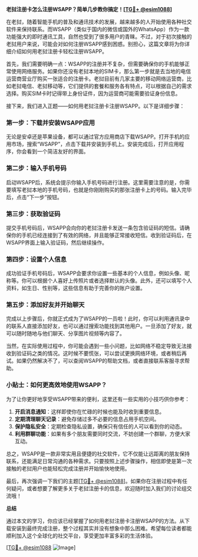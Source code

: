 **老挝注册卡怎么注册WSAPP？简单几步教你搞定！[[TG💪+ @esim1088](https://t.me/s/esim1088)]**

在老挝，随着智能手机的普及和通讯技术的发展，越来越多的人开始使用各种社交软件来保持联系。而WSAPP（类似于国内的微信或国外的WhatsApp）作为一款功能强大的即时通讯工具，自然也受到了很多用户的青睐。不过，对于初次接触的老挝用户来说，可能会对如何注册WSAPP感到困惑。别担心，这篇文章将为你详细介绍如何用老挝注册卡轻松注册WSAPP。

首先，我们需要明确一点：WSAPP的注册并不复杂，但需要确保你的手机能够正常使用网络服务。如果你还没有老挝本地的SIM卡，那么第一步就是去当地的电信运营商营业厅购买一张适合的注册卡。老挝目前有几家主要的移动网络运营商，比如老挝电信、老挝移动等，它们提供的套餐和服务各有特点，可以根据自己的需求选择。购买SIM卡时记得带上身份证件，因为运营商可能需要验证身份信息。

接下来，我们进入正题——如何用老挝注册卡注册WSAPP。以下是详细步骤：

### 第一步：下载并安装WSAPP应用

无论是安卓还是苹果设备，都可以通过官方应用商店下载WSAPP。打开手机的应用市场，搜索“WSAPP”，点击下载并安装到手机上。安装完成后，打开应用程序，你会看到一个简洁友好的界面。

### 第二步：输入手机号码

启动WSAPP后，系统会提示你输入手机号码进行注册。这里需要注意的是，你需要填写老挝本地的手机号码，也就是你刚刚购买的那张注册卡上的号码。输入完毕后，点击“下一步”按钮。

### 第三步：获取验证码

提交手机号码后，WSAPP会向你的老挝注册卡发送一条包含验证码的短信。请确保你的手机已经连接到了有效的网络，并且能够正常接收短信。收到验证码后，在WSAPP界面上输入验证码，然后继续操作。

### 第四步：设置个人信息

成功验证手机号码后，WSAPP会要求你设置一些基本的个人信息，例如头像、昵称等。你可以根据个人喜好上传照片或者选择默认的头像。此外，还可以填写个人资料，如生日、性别等，这些信息有助于完善你的账户设置。

### 第五步：添加好友并开始聊天

完成以上步骤后，你就正式成为了WSAPP的一员啦！此时，你可以利用通讯录中的联系人直接添加好友，也可以通过搜索功能找到其他用户。一旦添加了好友，就可以随时随地与他们聊天、分享图片视频等内容了。

当然，在实际使用过程中，你可能会遇到一些小问题，比如网络不稳定导致无法接收到验证码之类的情况。这时候不要慌张，可以尝试更换网络环境，或者稍后再试。如果仍然解决不了，可以查阅WSAPP的帮助文档，或者直接联系客服寻求帮助。

### 小贴士：如何更高效地使用WSAPP？

为了让你更好地享受WSAPP带来的便利，这里还有一些实用的小技巧供你参考：

1. **开启消息通知**：这样即使你在忙碌的时候也能及时收到重要信息。
2. **定期清理聊天记录**：避免存储过多不必要的信息占用手机空间。
3. **保护隐私安全**：定期检查隐私设置，确保只有信任的人可以看到你的动态。
4. **利用群聊功能**：如果有多个朋友需要同时交流，不妨创建一个群聊，方便大家互动。

总之，WSAPP是一款非常实用且便捷的社交软件，它不仅能让远距离的朋友保持联系，还能满足日常沟通的各种需求。只要按照上述步骤操作，相信即使是第一次接触的老挝用户也能轻松完成注册并开始愉快地使用。

最后，再次强调一下我们的主题[[TG💪+ @esim1088](https://t.me/s/esim1088)]。如果你在注册过程中有任何疑问，或者想要了解更多关于老挝注册卡的信息，欢迎随时加入我们的讨论组交流哦！

**总结**

通过本文的学习，你应该已经掌握了如何用老挝注册卡注册WSAPP的方法。从下载安装到最终完成注册，整个过程其实并没有想象中那么困难。希望每位读者都能顺利加入这个全球化的社交平台，享受更加丰富多彩的生活体验。

[[TG💪+ @esim1088](https://t.me/s/esim1088) ![Image](https://i.postimg.cc/4NQfJmqS/Snipaste-2025-05-13-00-14-12.png)]